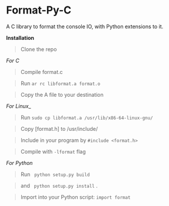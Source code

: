 # Format-Py-C
A C library to format the console IO, with Python extensions to it.

**Installation**
> Clone the repo

 _For C_
 > Compile format.c

 > Run ```ar rc libformat.a format.o```

 > Copy the A file to your destination

   _For Linux__

   > Run ```sudo cp libformat.a /usr/lib/x86-64-linux-gnu/```

   > Copy [format.h] to /usr/include/

 > Include in your program by ```#include <format.h>```

 > Compile with ```-lformat``` flag


 _For Python_
 > Run ``` python setup.py build```

 > and ``` python setup.py install``` .

 > Import into your Python script: ```import format```
